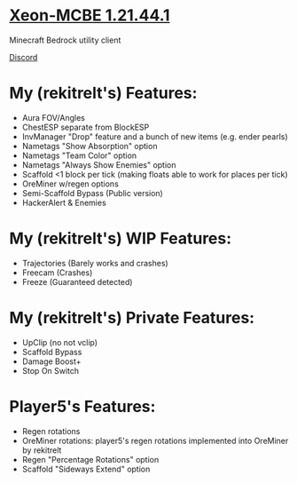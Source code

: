 # [Xeon-MCBE 1.21.44.1](https://github.com/rekitrelt/Xeon-MCBE/releases/latest/download/Xeon.dll)
Minecraft Bedrock utility client

[Discord](https://discord.gg/N9rvmmXVR2)

# My (rekitrelt's) Features:
- Aura FOV/Angles
- ChestESP separate from BlockESP
- InvManager "Drop" feature and a bunch of new items (e.g. ender pearls)
- Nametags "Show Absorption" option
- Nametags "Team Color" option
- Nametags "Always Show Enemies" option
- Scaffold <1 block per tick (making floats able to work for places per tick)
- OreMiner w/regen options
- Semi-Scaffold Bypass (Public version)
- HackerAlert & Enemies
# My (rekitrelt's) WIP Features:
- Trajectories (Barely works and crashes)
- Freecam (Crashes)
- Freeze (Guaranteed detected)
# My (rekitrelt's) Private Features:
- UpClip (no not vclip)
- Scaffold Bypass
- Damage Boost+
- Stop On Switch
  
# Player5's Features:
- Regen rotations
- OreMiner rotations: player5's regen rotations implemented into OreMiner by rekitrelt
- Regen "Percentage Rotations" option
- Scaffold "Sideways Extend" option
